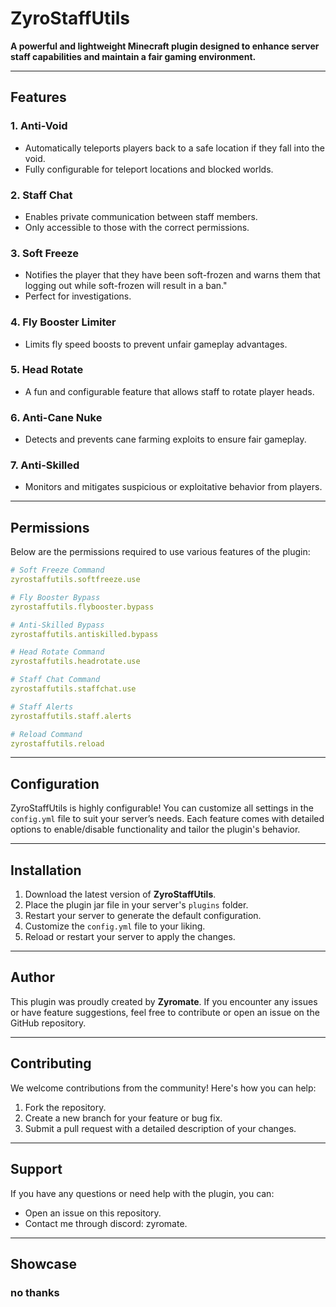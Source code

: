# ZyroStaffUtils

**A powerful and lightweight Minecraft plugin designed to enhance server staff capabilities and maintain a fair gaming environment.**

---

## Features

### 1. **Anti-Void**
- Automatically teleports players back to a safe location if they fall into the void.
- Fully configurable for teleport locations and blocked worlds.

### 2. **Staff Chat**
- Enables private communication between staff members.
- Only accessible to those with the correct permissions.

### 3. **Soft Freeze**
- Notifies the player that they have been soft-frozen and warns them that logging out while soft-frozen will result in a ban."
- Perfect for investigations.

### 4. **Fly Booster Limiter**
- Limits fly speed boosts to prevent unfair gameplay advantages.

### 5. **Head Rotate**
- A fun and configurable feature that allows staff to rotate player heads.

### 6. **Anti-Cane Nuke**
- Detects and prevents cane farming exploits to ensure fair gameplay.

### 7. **Anti-Skilled**
- Monitors and mitigates suspicious or exploitative behavior from players.

---

## Permissions

Below are the permissions required to use various features of the plugin:

```yaml
# Soft Freeze Command
zyrostaffutils.softfreeze.use

# Fly Booster Bypass
zyrostaffutils.flybooster.bypass

# Anti-Skilled Bypass
zyrostaffutils.antiskilled.bypass

# Head Rotate Command
zyrostaffutils.headrotate.use

# Staff Chat Command
zyrostaffutils.staffchat.use

# Staff Alerts
zyrostaffutils.staff.alerts

# Reload Command
zyrostaffutils.reload
```

---

## Configuration

ZyroStaffUtils is highly configurable! You can customize all settings in the `config.yml` file to suit your server’s needs. Each feature comes with detailed options to enable/disable functionality and tailor the plugin's behavior.

---

## Installation

1. Download the latest version of **ZyroStaffUtils**.
2. Place the plugin jar file in your server's `plugins` folder.
3. Restart your server to generate the default configuration.
4. Customize the `config.yml` file to your liking.
5. Reload or restart your server to apply the changes.

---

## Author

This plugin was proudly created by **Zyromate**. If you encounter any issues or have feature suggestions, feel free to contribute or open an issue on the GitHub repository. 

---

## Contributing

We welcome contributions from the community! Here's how you can help:

1. Fork the repository.
2. Create a new branch for your feature or bug fix.
3. Submit a pull request with a detailed description of your changes.

---

## Support

If you have any questions or need help with the plugin, you can:
- Open an issue on this repository.
- Contact me through discord: zyromate.

---

## Showcase

### no thanks

